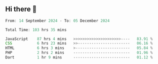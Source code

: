 ## Hi there 👋
<!--START_SECTION:Muni-->

```Javascript
From: 14 September 2024 - To: 05 December 2024

Total Time: 103 hrs 35 mins

JavaScript    87 hrs 4 mins   >>>>>>>>>>>>>>>>>>>>>----   83.91 %
CSS           6 hrs 23 mins   >>-----------------------   06.16 %
HTML          6 hrs 3 mins    >------------------------   05.84 %
PHP           2 hrs 2 mins    -------------------------   01.96 %
Dart          1 hr 9 mins     -------------------------   01.12 %
```

<!--END_SECTION:Muni-->
